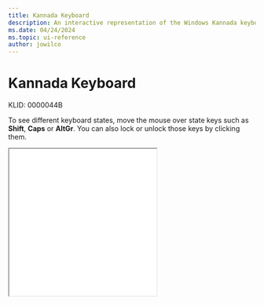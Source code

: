 ```yaml
---
title: Kannada Keyboard
description: An interactive representation of the Windows Kannada keyboard. To see different keyboard states, click or move the mouse over the state keys.
ms.date: 04/24/2024
ms.topic: ui-reference
author: jowilco
---
```


# Kannada Keyboard

KLID: 0000044B

To see different keyboard states, move the mouse over state keys such as **Shift**, **Caps** or **AltGr**. You can also lock or unlock those keys by clicking them.

<iframe src="kbdinkan.html" height="300"></iframe>
